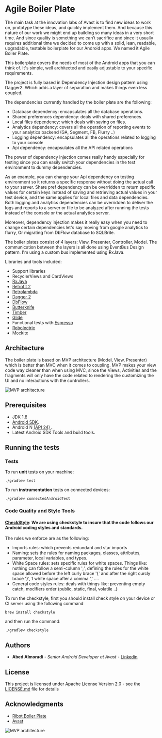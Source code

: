 # Agile Boiler Plate

The main task at the innovation labs of Avast is to find new ideas to work on, prototype these ideas, and quickly implement them. And because this nature of our work we might end up building so many ideas in a very short time. And since quality is something we can’t sacrifice and since it usually requires additional time we decided to come up with a solid, lean, readable, upgradable, testable boilerplate for our Android apps. We named it Agile Boiler Plate.

This boilerplate covers the needs of most of the Android apps that you can think of. It's simple, well architected and easily adjustable to your specific requirements.

The project is fully based in Dependency Injection design pattern using Dagger2. Which adds a layer of separation and makes things even less coupled.

The dependencies currently handled by the boiler plate are the following:
- Database dependency: encapsulates all the database operations.
- Shared preferences dependency: deals with shared preferences.
- Local files dependency: which deals with saving on files.
- Analytics dependency: covers all the operation of reporting events to your analytics backend (GA, Segment, FB, Flurry ..)
- Logging dependency: encapsulates all the operations related to logging to your console
- Api dependency: encapsulates all the API related operations


The power of dependency injection comes really handy especially for testing since you can easily switch your dependencies in the test environment to dummy dependencies.

As an example, you can change your Api dependency on testing environment so it returns a specific response without doing the actual call to your server. Share pref dependency can be overridden to return specific values for certain keys instead of saving and retrieving actual values in your test device, and the same applies for local files and data dependencies. Both logging and analytics dependencies can be overridden to deliver the logs and reports to a server or file to be analyzed after running the tests instead of the console or the actual analytics server.

Moreover, dependency injection makes it really easy when you need to change certain dependencies let's say moving from google analytics to flurry, Or migrating from DbFlow database to SQLBrite.

The boiler plates consist of 4 layers: View, Presenter, Controller, Model. The communication between the layers is all done using EventBus Design pattern. I'm using a custom bus implemented using RxJava.


Libraries and tools included:
- Support libraries
- RecyclerViews and CardViews
- [RxJava](https://github.com/ReactiveX/RxJava)
- [Retrofit 2](http://square.github.io/retrofit/)
- [Retrolambda](https://github.com/orfjackal/retrolambda)
- [Dagger 2](http://google.github.io/dagger/)
- [DbFlow](https://github.com/Raizlabs/DBFlow)
- [Butterknife](https://github.com/JakeWharton/butterknife)
- [Timber](https://github.com/JakeWharton/timber)
- [Glide](https://github.com/bumptech/glide)
- Functional tests with [Espresso](https://google.github.io/android-testing-support-library/docs/espresso/index.html)
- [Robolectric](http://robolectric.org/)
- [Mockito](http://mockito.org/)


## Architecture

The boiler plate is based on MVP architecture (Model, View, Presenter) which is better than MVC when it comes to coupling. MVP makes your view code way cleaner than when using MVC, since the Views, Activities and the fragments will only have the code related to rendering the customizing the UI and no interactions with the controllers.



![MVP architecture](https://s21.postimg.org/ce0tc11qf/Screen_Shot_2016_11_17_at_12_04_58_PM.png)



## Prerequisites

- JDK 1.8
- [Android SDK](http://developer.android.com/sdk/index.html).
- Android N [(API 24) ](http://developer.android.com/tools/revisions/platforms.html).
- Latest Android SDK Tools and build tools.




## Running the tests


### Tests

To run **unit** tests on your machine:

```
./gradlew test
```

To run **instrumentation** tests on connected devices:

```
./gradlew connectedAndroidTest
```

### Code Quality and Style Tools

#### [CheckStyle](http://checkstyle.sourceforge.net/): We are using checkstyle to insure that the code follows our Android coding styles and standards.

The rules we enforce are as the following:
- Imports rules: which prevents redundant and star imports
- Naming: sets the rules for naming packages, classes, attributes, parameter, local variables, and types.
- White Space rules: sets specific rules for white spaces. Things like: nothing can follow a semi-column ';', defining the rules for the white space allowed before the left curly brace '{' and after the right curcly brace '}', 1 white space after a comma ',' ....
- General code styles rules: deals with things like: preventing empty catch, modifiers order (public, static, final, volatile ..)

To run the checkstyle, first you should install check style on your device or CI server using the following command

`brew install checkstyle`

and then run the command:
```
./gradlew checkstyle
```

## Authors

* **Abed Almoradi** - *Senior Android Developer at Avast* - [Linkedin](https://www.linkedin.com/in/abdalmunem)


## License

This project is licensed under  Apache License Version 2.0 - see the [LICENSE.md](http://www.apache.org/licenses/LICENSE-2.0) file for details

## Acknowledgments

* [Ribot Boiler Plate](https://github.com/ribot/android-boilerplate)
* [Avast](https://www.avast.com)



![MVP architecture](http://files.avast.com/files/marketing/logos/logo-rgb.jpg)